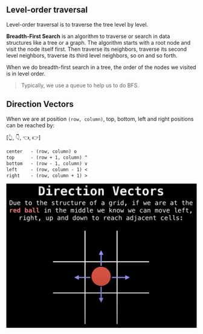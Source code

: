 ## Level-order traversal

Level-order traversal is to traverse the tree level by level.

**Breadth-First Search** is an algorithm to traverse or search in data structures like a tree or a graph. The algorithm starts with a root node and visit the node itself first. Then traverse its neighbors, traverse its second level neighbors, traverse its third level neighbors, so on and so forth.

When we do breadth-first search in a tree, the order of the nodes we visited is in level order.

> Typically, we use a queue to help us to do BFS.

## Direction Vectors

When we are at position `(row, column)`, top, bottom, left and right positions can be reached by:

[👆, 👇, 👈, 👉]

```
center   - (row, column) o
top      - (row + 1, column) ^
bottom   - (row - 1, column) v
left     - (row, column - 1) <
right    - (row, column + 1) >
```

![direction vectors](/img/direction_vectors.png)
